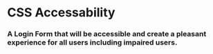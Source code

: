 # CSS Accessability

### A Login Form that will be accessible and create a pleasant experience for all users including impaired users. 
